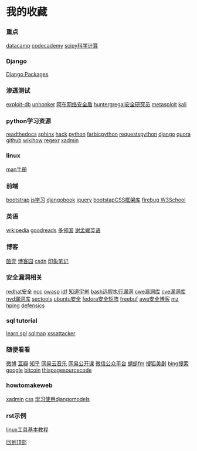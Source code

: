 # 我的收藏

### 重点

<a href="https://www.datacamp.com/">datacamp</a>
<a href="https://www.codecademy.com/">codecademy</a>
<a href="https://www.scipy.org/">scipy科学计算</a>

### Django
<a href=https://djangopackages.org>Django Packages</a>

### 渗透测试
<a href="https://www.exploit-db.com/" target="_blank">exploit-db</a>
<a href="https://www.unhonker.com/">unhonker</a>
<a href="http://sshack.blog.51cto.com/">阿布网络安全盾</a>
<a href="https://github.com/huntergregal/mimipenguin" target="blank">huntergregal安全研究员</a>
<a href="https://www.metasploit.com/" target="_blank">metasploit</a>
<a href="https://www.kali.org/">kali</a>

### python学习资源

<a href="https://readthedocs.org/">readthedocs</a>
<a href="http://www.sphinx-doc.org/en/stable/">sphinx</a>
<a href="http://www.hackingarticles.in/">hack</a>
<a href="https://www.python.org/" target="_blank">python</a>
<a href="http://www.fabfile.org/" target="_blank">farbicpython</a>
<a href="http://docs.python-requests.org/en/latest/" target="_blank">requestspython</a>
<a href="https://www.djangoproject.com/" target="_blank">django</a>
<a href="https://www.quora.com/" target="_blank">quora</a>
<a href="https://github.com/" target="_blank">github</a>
<a href="http://www.wikihow.com/Main-Page" target="_blank">wikihow</a>
<a href="http://www.regexr.com/" target="_blank">regexr</a>
<a href="http://sshwsfc.github.io/xadmin/" target="_blank">xadmin</a>

### linux
<a href="https://linux.die.net/" target="_blank">man手册</a>

### 前端
<a href="https://getbootstrap.com/" target="_blank">bootstrap</a>
<a href="https://www.codecademy.com/learn/javascript">js学习</a>
<a href="http://djangobook.py3k.cn" target="_blank">djangobook</a>
<a href="http://api.jquery.com/" target="_blank">jquery</a>
<a href="http://www.bootcss.com/" target="_blank">bootstapCSS框架库</a>
<a href="http://getfirebug.com" target="_blank"> firebug </a>
<a href="http://www.w3school.com.cn" target="_blank"> W3School</a>

### 英语
<a href="https://en.wikipedia.org/wiki/Main_Page" target="_blank">wikipedia</a>
<a href="https://www.goodreads.com/" target="_blank">goodreads</a>
<a href="http://www.duolingo.cn/" target="_blank">多邻国</a>
<a href="http://xiemengyuan.cn/" target="_blank">谢孟媛英语</a>

### 博客

<a href="http://coolshell.cn/articles/17583.html" target="_blank">酷壳</a>
<a href="http://www.cnblogs.com/" target="_blank">博客园</a>
<a href="http://blog.csdn.net/lineuman" target="_blank">csdn</a>
<a href="https://www.yinxiang.com/" target="_blank">印象笔记</a>

### 安全漏洞相关
<a href="https://access.redhat.com/documentation/zh-CN/Red_Hat_Enterprise_Linux/7/html/Security_Guide/chap-Overview_of_Security_Topics.html#sec-What_is_Computer_Security">redhat安全</a>
<a href="https://github.com/nccgroup">ncc</a>
<a href="https://www.owasp.org/index.php/Main_Page">owasp</a>
<a href="http://ctf.idf.cn">idf</a>
<a href="http://blog.knownsec.com/" target="_blank">知道宇创</a>
<a href="http://sec.chinabyte.com/196/13092196.shtml">bash远程执行漏洞</a>
<a href="http://cwe.mitre.org/data/index.html#review" target="_blank">cwe漏洞库</a>
<a href="http://cve.mitre.org/" target="_blank">cve漏洞库</a>
<a href="https://nvd.nist.gov/" target="_blank">nvd漏洞库</a>
<a href="http://sectools.org/" target="_blank">sectools</a>
<a href="https://wiki.ubuntu.com/Security/Features" target="_blank">ubuntu安全</a>
<a href="http://fedoraproject.org/wiki/Security_Features_Matrix" target="_blank">fedora安全矩阵</a>
<a href="http://www.freebuf.com/" >freebuf</a>
<a href="http://www.awe.com/mark/">awe安全博客</a>
<a href="http://www.perihel.at/sec/mz/">mz</a>
<a href="http://hping.org/">hping</a>
<a href="http://www.codenomicon.com/products/defensics/">defensics</a>

### sql tutorial
<a href="http://www.dofactory.com/sql/tutorial">learn spl</a>
<a href="http://sqlmap.org" target="_blank">sqlmap</a>
<a href="http://helpagesl.org/htmlpurifier/smoketests/xssAttacks.php">xssattacker</a>

### 随便看看
<a href="http://weibo.com" target="_blank">微博</a>
<a href="https://www.douban.com/" target="_blank">豆瓣</a>
<a href="https://www.zhihu.com/" target="_blank">知乎</a>
<a href="http://music.163.com/" target="_blank">网易云音乐</a>
<a href="http://open.163.com/" target="_blank">网易公开课</a>
<a href="https://mp.weixin.qq.com/" >微信公众平台</a>
<a href="http://www.qingting.fm/#/home" target="_blank">蜻蜓fm</a>
<a href=" http://tv.sohu.com/drama/us/" target="_blank">搜狐美剧</a>
<a href="http://global.bing.com/" target="_blank">bing搜索</a>
<a href="https://www.google.com/" target="_blank">google</a>
<a href="https://bitcoin.org/en/getting-started" target="_blank">bitcoin</a>
<a href="https://github.com/lineuman/mainpage/blob/master/mainpage.html" >thispagesourcecode</a>

### howtomakeweb
<a href="https://xadmin.readthedocs.io/en/latest/quickstart.html" target="_blank"> xadmin</a>
<a href="http://www.w3school.com.cn/css/index.asp" target="_blank">css</a>
<a href="https://docs.djangoproject.com/en/dev/topics/db/models/" target="_blank">学习使用djangomodels</a>

### rst示例

[linux工具基本教程](http://linuxtools-rst.readthedocs.io/zh_CN/latest/index.html)

<a href="#" >回到顶部</a>